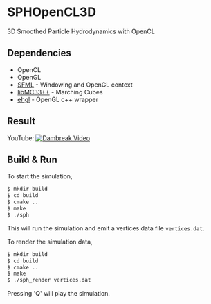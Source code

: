 # SPHOpenCL3D
3D Smoothed Particle Hydrodynamics with OpenCL

## Dependencies
 - OpenCL
 - OpenGL
 - [SFML](https://www.sfml-dev.org/index.php) - Windowing and OpenGL context
 - [libMC33++](https://github.com/dvega68/MC33_cpp_library) - Marching Cubes
 - [ehgl](https://github.com/ehwan/ehgl) - OpenGL c++ wrapper

## Result

YouTube:
[![Dambreak Video](https://img.youtube.com/vi/cos2Pyizmww/0.jpg)](https://www.youtube.com/shorts/cos2Pyizmww)


## Build & Run

To start the simulation,
```bash
$ mkdir build
$ cd build
$ cmake ..
$ make
$ ./sph
```
This will run the simulation and emit a vertices data file `vertices.dat`.

To render the simulation data,
```bash
$ mkdir build
$ cd build
$ cmake ..
$ make
$ ./sph_render vertices.dat
```
Pressing 'Q' will play the simulation.